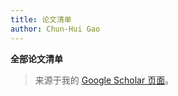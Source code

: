 ```yaml
---
title: 论文清单
author: Chun-Hui Gao
---
```


<script src="/rmarkdown-libs/htmlwidgets/htmlwidgets.js"></script>
<link href="/rmarkdown-libs/datatables-css/datatables-crosstalk.css" rel="stylesheet" />
<script src="/rmarkdown-libs/datatables-binding/datatables.js"></script>
<script src="/rmarkdown-libs/jquery/jquery-3.6.0.min.js"></script>
<link href="/rmarkdown-libs/dt-core/css/jquery.dataTables.min.css" rel="stylesheet" />
<link href="/rmarkdown-libs/dt-core/css/jquery.dataTables.extra.css" rel="stylesheet" />
<script src="/rmarkdown-libs/dt-core/js/jquery.dataTables.min.js"></script>
<link href="/rmarkdown-libs/crosstalk/css/crosstalk.min.css" rel="stylesheet" />
<script src="/rmarkdown-libs/crosstalk/js/crosstalk.min.js"></script>

**全部论文清单**

<div class="datatables html-widget html-fill-item-overflow-hidden html-fill-item" id="htmlwidget-1" style="width:100%;height:auto;"></div>
<script type="application/json" data-for="htmlwidget-1">{"x":{"filter":"none","vertical":false,"data":[["Dissecting transcription regulatory pathways through a new bacterial one-hybrid reporter system","Global Protein−Protein Interaction Network in the Human Pathogen Mycobacterium tuberculosis H37Rv","ggVennDiagram: an intuitive, easy-to-use, and highly customizable R package to generate Venn diagram","Characterization of the interaction and cross-regulation of three Mycobacterium tuberculosis RelBE modules","Bacillus subtilis biofilm development in the presence of soil clay minerals and iron oxides","Soil biofilm formation enhances microbial community diversity and metabolic activity","Soil biofilms: microbial interactions, challenges, and advanced techniques for ex-situ characterization","Characterization of a novel ArsR-like regulator encoded by Rv2034 in Mycobacterium tuberculosis","A TetR-like regulator broadly affects the expressions of diverse genes in Mycobacterium smegmatis","Recent advances in microbial electrochemical system for soil bioremediation","Identification and functional study of type III-A CRISPR-Cas systems in clinical isolates of Staphylococcus aureus","Towards a better understanding of Pseudomonas putida biofilm formation in the presence of ZnO nanoparticles (NPs): Role of NP concentration","The exopolysaccharide–eDNA interaction modulates 3D architecture of Bacillus subtilis biofilm","Effects of humic acid on the interactions between zinc oxide nanoparticles and bacterial biofilms","Archaeal eukaryote-like Orc1/Cdc6 initiators physically interact with DNA polymerase B1 and regulate its functions","The initial inoculation ratio regulates bacterial coculture interactions and metabolic capacity","Impact of soil clay minerals on growth, biofilm formation, and virulence gene expression of Escherichia coli O157: H7","An ArsR-like transcriptional factor recognizes a conserved sequence motif and positively regulates the expression of phoP in mycobacteria","Metal-free inactivation of E. coli O157: H7 by fullerene/C3N4 hybrid under visible light irradiation","Outer Membrane c-Type Cytochromes OmcA and MtrC Play Distinct Roles in Enhancing the Attachment of Shewanella oneidensis MR-1 Cells to Goethite","Identification of genetic variations associated with epsilon-poly-lysine biosynthesis in Streptomyces albulus ZPM by genome sequencing","Towards a better understanding of the aggregation mechanisms of iron (hydr) oxide nanoparticles interacting with extracellular polymeric substances: role of pH and electrolyte …","Metabolism, survival, and gene expression of Pseudomonas putida to hematite nanoparticles mediated by surface-bound humic acid","Survival of Escherichia coli O157:H7 in various soil particles: importance of the attached bacterial phenotype","Extraction of extracellular polymeric substances (EPS) from red soils (Ultisols)","InbR, a TetR family regulator, binds with isoniazid and influences multidrug resistance in Mycobacterium bovis BCG","A Novel marRAB Operon Contributes to the Rifampicin Resistance in Mycobacterium smegmatis","Impact of metal oxide nanoparticles on in vitro DNA amplification","Divergent influence to a pathogen invader by resident bacteria with different social interactions","Characterization of the interaction between a SirR family transcriptional factor of Mycobacterium tuberculosis, encoded by Rv2788, and a pair of toxin–antitoxin …","Emergent transcriptional adaption facilitates convergent succession within a synthetic community","Interspecific interactions in dual-species biofilms of soil bacteria: effects of fertilization practices","The origin, function, distribution, quantification, and research advances of extracellular DNA","Cd (II)-binding transcriptional regulator interacts with isoniazid and regulates drug susceptibility in mycobacteria","OxiR specifically responds to isoniazid and regulates isoniazid susceptibility in mycobacteria","Co-culture of soil biofilm isolates enables the discovery of novel antibiotics","Multispecies biofilms in natural environments: an overview of research methods and bacterial social interactions.","自然环境中的多物种生物膜: 研究方法及社群相互作用.","Regulation of CRISPR-Associated Genes by Rv1776c (CasR) in Mycobacterium tuberculosis","Ionic Strength-Dependent Attachment of Pseudomonas aeruginosa PAO1 on Graphene Oxide Surfaces","Cross-talk between the three furA orthologs in Mycobacterium smegmatis and the contribution to isoniazid resistance","Extracellular polymeric substances and mineral interfacial reactions control the simultaneous immobilization and reduction of arsenic (As (V))","Cooperative microbial interactions drive spatial segregation in porous environments","Stronger linkage of diversity-carbon decomposition for rare rather than abundant bacteria in woodland soils","Characterising soil extracellular polymeric substances (EPS) by application of spectral-chemometrics and deconstruction of the extraction process","Soil biofilms: Evolving concepts and ecological functions","中国肠道菌群研究近 20 年文献大数据分析","针铁矿表面希瓦氏菌吸附分子机制: 外膜细胞色素 OmcA 和 MtrC 的作用","土壤粘粒矿物对 Escherichia coli O157: H7 抗生素抗性和致病性的影响及其机制","不同 c-di-GMP 水平对于 Comamonas testosteroni 细胞表面理化性质的影响","水铁矿吸附和共沉淀诱导细菌胞外聚合物的选择性固持","大肠杆菌表面感应机制研究进展","Research progress on mechanism of surface sensing in Escherichia coli."],["M Guo, H Feng, J Zhang, W Wang, Y Wang, Y Li, C Gao, H Chen, Y Feng, ...","Y Wang, T Cui, C Zhang, M Yang, Y Huang, W Li, L Zhang, C Gao, Y He, ...","CH Gao, G Yu, P Cai","M Yang, C Gao, Y Wang, H Zhang, ZG He","W Ma, D Peng, SL Walker, B Cao, CH Gao, Q Huang, P Cai","Y Wu, P Cai, X Jing, X Niu, D Ji, NM Ashry, C Gao, Q Huang","P Cai, X Sun, Y Wu, C Gao, M Mortimer, PA Holden, M Redmile-Gordon, ...","C Gao, M Yang, ZG He","M Yang, C Gao, T Cui, J An, ZG He","Y Wu, X Jing, C Gao, Q Huang, P Cai","L Cao, CH Gao, J Zhu, L Zhao, Q Wu, M Li, B Sun","K Ouyang, M Mortimer, PA Holden, P Cai, Y Wu, C Gao, Q Huang","N Peng, P Cai, M Mortimer, Y Wu, C Gao, Q Huang","K Ouyang, XY Yu, Y Zhu, C Gao, Q Huang, P Cai","L Zhang, L Zhang, Y Liu, S Yang, C Gao, H Gong, Y Feng, ZG He","CH Gao, H Cao, P Cai, SJ Sørensen","P Cai, X Liu, D Ji, S Yang, SL Walker, Y Wu, C Gao, Q Huang","CH Gao, M Yang, ZG He","K Ouyang, K Dai, H Chen, Q Huang, C Gao, P Cai","X Jing, Y Wu, L Shi, CL Peacock, NM Ashry, C Gao, Q Huang, P Cai","L Wang, C Gao, N Tang, S Hu, Q Wu","D Lin, P Cai, CL Peacock, Y Wu, C Gao, W Peng, Q Huang, W Liang","K Ouyang, SL Walker, XY Yu, CH Gao, Q Huang, P Cai","X Liu, C Gao, D Ji, SL Walker, Q Huang, P Cai","S Wang, M Redmile-Gordon, M Mortimer, P Cai, Y Wu, CL Peacock, ...","M Yang, CH Gao, J Hu, L Zhao, Q Huang, ZG He","H Zhang, L Gao, J Zhang, W Li, M Yang, H Zhang, C Gao, ZG He","CH Gao, M Mortimer, M Zhang, PA Holden, P Cai, S Wu, Y Xin, Y Wu, ...","CH Gao, M Zhang, Y Wu, Q Huang, P Cai","M Yang, CH Gao, J Hu, C Dong, ZG He","CH Gao, H Cao, F Ju, KQ Xiao, P Cai, Y Wu, Q Huang","X Sun, P Cai, SJ Sørensen, M Mortimer, C Gao, Q Huang, Y Wang, X Lin, ...","K Yang, L Wang, X Cao, Z Gu, G Zhao, M Ran, Y Yan, J Yan, L Xu, C Gao, ...","M Yang, SH Jia, HL Tao, C Zhu, WZ Jia, LH Hu, CH Gao","M Yang, L Zhang, HL Tao, YC Sun, ZZ Lou, WZ Jia, LH Hu, CH Gao","CH Gao, P Cai, Z Li, Y Wu, Q Huang","XJ Sun, CH Gao, QY Huang, P Cai","孙晓洁， 高春辉， 黄巧云， 蔡鹏","W Wei, X Jiang, L Zhang, Y Yan, J Yan, L Xu, CH Gao, M Yang","X Jing, Y Wu, D Wang, C Qu, J Liu, C Gao, A Mohamed, Q Huang, P Cai, ...","CH Gao, WP Wei, HL Tao, LK Cai, WZ Jia, L Hu, M Yang","J Chen, C Qu, M Lu, M Zhang, Y Wu, C Gao, Q Huang, P Cai","Y Wu, C Fu, CL Peacock, SJ Sørensen, MA Redmile-Gordon, KQ Xiao, ...","H Cao, S Li, H He, Y Sun, Y Wu, Q Huang, P Cai, CH Gao","M Zhang, Y Xu, KQ Xiao, CH Gao, S Wang, D Zhu, Y Wu, Q Huang, P Cai","Y Wu, M Redmile-Gordon, P Cai, C Gao, Q Huang","高春辉， 张秀梅， 李丹宜， 蓝灿辉， 赵杰， 翟运开， 赵萌","景新新， 吴一超， 高春辉， 黄巧云， 蔡鹏","王立亮， 吴一超， 高春辉， 黄巧云， 蔡鹏","杨闪闪， 吴一超， 高春辉， 何怡壮， 黄巧云， 蔡鹏","张铭， 吴一超， 高春辉， 黄巧云， 蔡鹏","王立亮， 高春辉， 吴一超， 黄巧云， 蔡鹏","LL Wang, CH Gao, YC Wu, QY Huang, P Cai"],["Genome research","Journal of proteome research","Frontiers in Genetics","PLoS One","npj Biofilms and Microbiomes","Environment International","Soil Ecology Letters","PloS one","Nucleic acids research","Chemosphere","International Journal of Medical Microbiology","Environment international","BMC microbiology","Environmental Pollution","Proceedings of the National Academy of Sciences","The ISME Journal","Environmental Pollution","Biochemical and biophysical research communications","Ecotoxicology and Environmental Safety","Applied and Environmental Microbiology","Scientific reports","Science of the Total Environment","Environmental Science: Nano","Biology and Fertility of Soils","Soil Biology and Biochemistry","Scientific Reports","PloS one","PeerJ","Microbial ecology","The FEBS Journal","ISME Communications","Journal of Soils and Sediments","International Journal of Molecular Sciences","The journal of biochemistry","FEMS microbiology letters","bioRxiv","Journal of Agricultural Resources and Environment","Journal of Agricultural Resources &amp; Environment","Biomolecules","Environmental Science &amp; Technology","The journal of biochemistry","Journal of Hazardous Materials","Nature Communications","Frontiers in Microbiology","Chemical Geology","Elsevier","中国医药生物技术","","","","","浙江大学学报 (农业与生命科学版)","Journal of Zhejiang University (Agriculture and Life Sciences)"],[140,122,104,89,86,80,68,60,60,56,55,51,47,39,37,36,36,36,35,33,29,25,25,21,18,17,17,13,10,7,6,6,2,2,2,2,2,2,1,1,1,0,0,0,0,0,0,0,0,0,0,0,0],[2009,2010,2021,2010,2017,2019,2019,2012,2012,2018,2016,2020,2020,2017,2009,2021,2018,2011,2017,2020,2015,2018,2018,2017,2019,2015,2014,2019,2019,2014,2021,2020,2022,2021,2019,2018,2017,2017,2023,2022,2019,2023,2023,2023,2023,2022,2021,2019,2019,2019,2019,2017,2017]],"container":"<table class=\"display\">\n  <thead>\n    <tr>\n      <th>title<\/th>\n      <th>author<\/th>\n      <th>journal<\/th>\n      <th>cites<\/th>\n      <th>year<\/th>\n    <\/tr>\n  <\/thead>\n<\/table>","options":{"columnDefs":[{"className":"dt-right","targets":[3,4]}],"order":[],"autoWidth":false,"orderClasses":false}},"evals":[],"jsHooks":[]}</script>

> 来源于我的 [Google Scholar 页面](https://scholar.google.com/citations?user=9hAQ1LYAAAAJ)。
